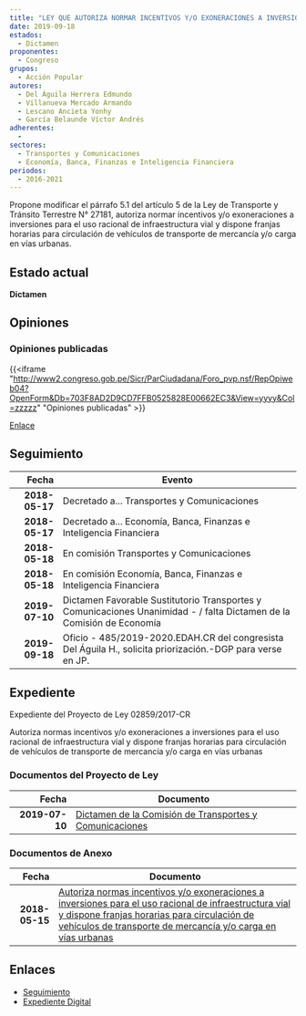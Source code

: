 ```yaml
---
title: "LEY QUE AUTORIZA NORMAR INCENTIVOS Y/O EXONERACIONES A INVERSIONES PARA EL USO RACIONAL DE INFRAESTRUCTURA VIAL Y DISPONE FRANJAS HORARIAS PARA CIRCULACIÓN DE VEHÍCULOS DE TRANSPORTE DE MERCANCÍA Y/O CARGA EN VÍAS URBANAS"
date: 2019-09-18
estados: 
  - Dictamen
proponentes: 
  - Congreso
grupos: 
  - Acción Popular
autores: 
  - Del Águila Herrera Edmundo
  - Villanueva Mercado Armando
  - Lescano Ancieta Yonhy
  - García Belaunde Víctor Andrés
adherentes: 
  - 
sectores: 
  - Transportes y Comunicaciones
  - Economía, Banca, Finanzas e Inteligencia Financiera
periodos: 
  - 2016-2021
---
```


Propone modificar el párrafo 5.1 del artículo 5 de la Ley de Transporte y Tránsito Terrestre N° 27181, autoriza normar incentivos y/o exoneraciones a inversiones para el uso racional de infraestructura vial y dispone franjas horarias para circulación de vehículos de transporte de mercancía y/o carga en vías urbanas.


## Estado actual

**Dictamen**

## Opiniones

### Opiniones publicadas

{{<iframe "http://www2.congreso.gob.pe/Sicr/ParCiudadana/Foro_pvp.nsf/RepOpiweb04?OpenForm&Db=703F8AD2D9CD7FFB0525828E00662EC3&View=yyyy&Col=zzzzz" "Opiniones publicadas" >}}

[Enlace](http://www2.congreso.gob.pe/Sicr/ParCiudadana/Foro_pvp.nsf/RepOpiweb04?OpenForm&Db=703F8AD2D9CD7FFB0525828E00662EC3&View=yyyy&Col=zzzzz)

## Seguimiento

| Fecha | Evento |
|------:|--------|
| **2018-05-17** | Decretado a... Transportes y Comunicaciones|
| **2018-05-17** | Decretado a... Economía, Banca, Finanzas e Inteligencia Financiera|
| **2018-05-18** | En comisión Transportes y Comunicaciones|
| **2018-05-18** | En comisión Economía, Banca, Finanzas e Inteligencia Financiera|
| **2019-07-10** | Dictamen Favorable Sustitutorio Transportes y Comunicaciones Unanimidad - / falta Dictamen de la Comisión de Economía|
| **2019-09-18** | Oficio - 485/2019-2020.EDAH.CR del congresista Del Águila H., solicita priorización.-DGP para verse en JP.|


## Expediente

Expediente del Proyecto de Ley 02859/2017-CR

Autoriza normas incentivos y/o exoneraciones a inversiones para el uso racional de infraestructura vial y dispone franjas horarias para circulación de vehículos de transporte de mercancía y/o carga en vías urbanas


### Documentos del Proyecto de Ley

| Fecha | Documento |
|------:|--------|
| **2019-07-10** | [Dictamen de la Comisión de Transportes y Comunicaciones](http://www.leyes.congreso.gob.pe/Documentos/2016_2021/Dictamenes/Proyectos_de_Ley/02859DC23MAY20190710.pdf) |

### Documentos de Anexo

| Fecha | Documento |
|------:|--------|
| **2018-05-15** | [Autoriza normas incentivos y/o exoneraciones a inversiones para el uso racional de infraestructura vial y dispone franjas horarias para circulación de vehículos de transporte de mercancía y/o carga en vías urbanas](http://www.leyes.congreso.gob.pe/Documentos/2016_2021/Proyectos_de_Ley_y_de_Resoluciones_Legislativas/PL0285920180515..pdf) |

## Enlaces 

- [Seguimiento](http://www2.congreso.gob.pe/Sicr/TraDocEstProc/CLProLey2016.nsf/f7fff46988ca05b1052578e100829cc7/845dd1a325c8e4270525828e006db7e4?OpenDocument)
- [Expediente Digital](http://www2.congreso.gob.pe/Sicr/TraDocEstProc/CLProLey2016.nsf/f7fff46988ca05b1052578e100829cc7/845dd1a325c8e4270525828e006db7e4?OpenDocument&Click=05257FB7005EB655.eb71d0cf91d8294e05256cdf006b5706/$Body/0.1C6C)
